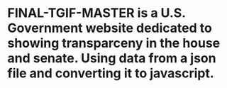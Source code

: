 # FINAL-TGIF-MASTER is a U.S. Government website dedicated to showing transparceny in the house and senate. Using data from a json file and converting it to javascript.
